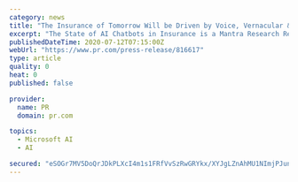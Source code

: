 ```yaml
---
category: news
title: "The Insurance of Tomorrow Will be Driven by Voice, Vernacular & Video — Reveals Mantra Labs’ Market Research on AI Chatbots in Insurance"
excerpt: "The State of AI Chatbots in Insurance is a Mantra Research Report underlining the perspectives of decision-makers in Insurance Chatbot adoption and implementation challenges."
publishedDateTime: 2020-07-12T07:15:00Z
webUrl: "https://www.pr.com/press-release/816617"
type: article
quality: 0
heat: 0
published: false

provider:
  name: PR
  domain: pr.com

topics:
  - Microsoft AI
  - AI

secured: "eSOGr7MV5DoQrJDkPLXcI4m1s1FRfVvSzRwGRYkx/XYJgLZnAhMU1NImjPJunZ+I8D9gDMtOS4XJJE9Z6w9iDI4DUyTt8gkpM5DuEGlTTqAotZde3Pdy6Bm1OyNGKaO/lx7kiE3m7pzVwbrjBTRIQEeC51wBTcU06w3advxRMZoOXJtKDmQ9y+wbRIu9cYM4MUMQyG9Z54UOUlaFNdy2B9RwtaNr1dRieAhJeppLedfn2thZWr5XLhP+1TDBTSPRYD3zcGjWKgJrYIni4GzaeuByedzxauqcrBjcP8mE6GsvwctRzuxan7nQd6QHZujtxofctj8SXr3MjVYAyYvC/A==;sgQ+90R2liFVX/bLN3Rczg=="
---
```


